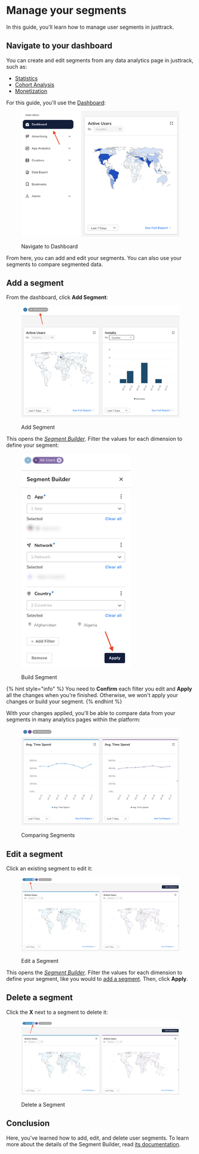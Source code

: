 # Manage your segments

In this guide, you'll learn how to manage user segments in justtrack.

## Navigate to your dashboard

You can create and edit segments from any data analytics page in justtrack, such as:

* [Statistics](https://dashboard.justtrack.io/advertising/statistics)
* [Cohort Analysis](https://dashboard.justtrack.io/app-analytics/cohort-analysis)
* [Monetization](https://dashboard.justtrack.io/app-analytics/monetization)

For this guide, you'll use the [Dashboard](https://dashboard.justtrack.io/dashboard):

<figure><img src="../.gitbook/assets/Screenshot 2023-10-18 at 09.56.31.png" alt=""><figcaption><p>Navigate to Dashboard</p></figcaption></figure>

From here, you can add and edit your segments. You can also use your segments to compare segmented data.

## Add a segment

From the dashboard, click **Add Segment**:

<figure><img src="../.gitbook/assets/Screenshot 2023-10-18 at 11.21.59 (1).png" alt="" width="563"><figcaption><p>Add Segment</p></figcaption></figure>

This opens the [_Segment Builder_](overview/segment-builder.md). Filter the values for each dimension to define your segment:

<figure><img src="../.gitbook/assets/build-segment (2).png" alt="" width="292"><figcaption><p>Build Segment</p></figcaption></figure>

{% hint style="info" %}
You need to **Confirm** each filter you edit and **Apply** all the changes when you're finished. Otherwise, we won't apply your changes or build your segment.
{% endhint %}

With your changes applied, you'll be able to compare data from your segments in many analytics pages within the platform:

<figure><img src="../.gitbook/assets/Screenshot 2023-10-18 at 09.30.14.png" alt="" width="563"><figcaption><p>Comparing Segments</p></figcaption></figure>

## Edit a segment

Click an existing segment to edit it:

<figure><img src="../.gitbook/assets/Screenshot 2023-10-18 at 14.42.06.png" alt="" width="563"><figcaption><p>Edit a Segment</p></figcaption></figure>

This opens the [_Segment Builder_](overview/segment-builder.md). Filter the values for each dimension to define your segment, like you would to [add a segment](manage-your-segments.md#add-a-segment). Then, click **Apply**.

## Delete a segment

Click the **X** next to a segment to delete it:

<figure><img src="../.gitbook/assets/Screenshot 2023-10-18 at 14.42.06 (1).png" alt="" width="563"><figcaption><p>Delete a Segment</p></figcaption></figure>

## Conclusion

Here, you've learned how to add, edit, and delete user segments. To learn more about the details of the Segment Builder, read [its documentation](overview/segment-builder.md).
